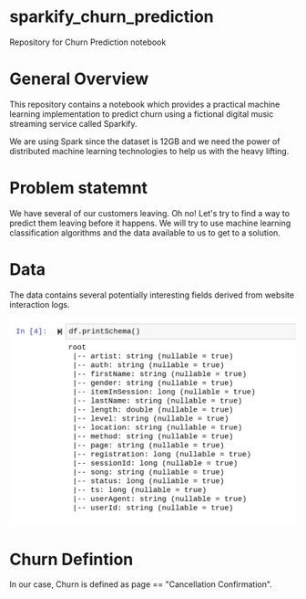 # sparkify_churn_prediction
Repository for Churn Prediction notebook

# General Overview
This repository contains a notebook which provides a practical machine learning implementation to predict churn using a fictional digital music streaming service called Sparkify.

We are using Spark since the dataset is 12GB and we need the power of distributed machine learning technologies to help us with the heavy lifting.

# Problem statemnt
We have several of our customers leaving. Oh no! Let's try to find a way to predict them leaving before it happens. We will try to use machine learning classification algorithms and the data available to us to get to a solution.

# Data 
The data contains several potentially interesting fields derived from website interaction logs.

![web_app_image](images/schema_view.png) 

# Churn Defintion
In our case, Churn is defined as page == "Cancellation Confirmation".
